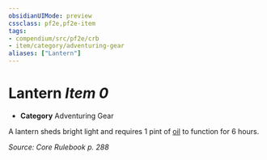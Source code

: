 ```yaml
---
obsidianUIMode: preview
cssclass: pf2e,pf2e-item
tags:
- compendium/src/pf2e/crb
- item/category/adventuring-gear
aliases: ["Lantern"]
---
```

# Lantern *Item 0*  

- **Category** Adventuring Gear

A lantern sheds bright light and requires 1 pint of [oil](oil-1-pint.md) to function for 6 hours.

*Source: Core Rulebook p. 288*
